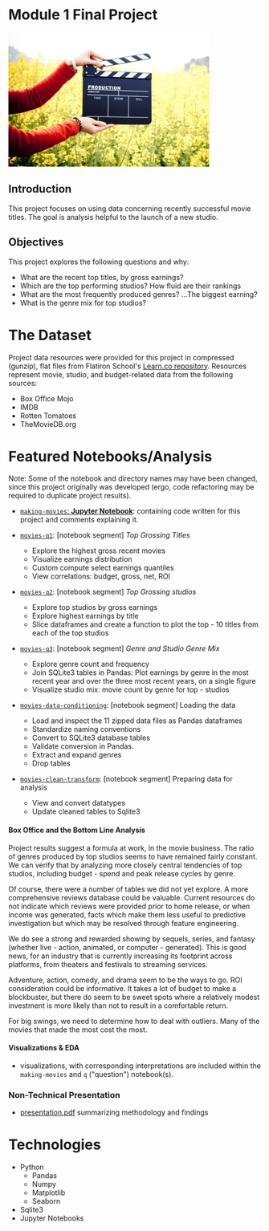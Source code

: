 # Module 1 Final Project
![arms holding director's clapper board](images/movie.jpg)

## Introduction

This project focuses on using data concerning recently successful movie titles. The goal is analysis helpful to the launch of a new studio.

## Objectives

This project explores the following questions and why:

* What are the recent top titles, by gross earnings?
* Which are the top performing studios? How fluid are their rankings
* What are the most frequently produced genres? ...The biggest earning?
* What is the genre mix for top studios?

# The Dataset

Project data resources were provided for this project in compressed (gunzip), flat files from Flatiron School's [Learn.co repository](https://github.com/learn-co-students/dsc-mod-1-project-v2-1-online-ds-ft-120919). Resources represent movie, studio, and budget-related data from the following sources:
* Box Office Mojo
* IMDB
* Rotten Tomatoes
* TheMovieDB.org

# Featured Notebooks/Analysis

Note: Some of the notebook and directory names may have been changed, since this project originally was developed (ergo, code refactoring may be required to duplicate project results).

* [`making-movies`: **Jupyter Notebook**](making-movies.ipynb): containing code written for this project and comments explaining it.

* [`movies-q1`](notebooks/movies-q1.ipynb): [notebook segment] _Top Grossing Titles_
    - Explore the highest gross recent movies
    - Visualize earnings distribution
    - Custom compute select earnings quantiles
    - View correlations: budget, gross, net, ROI


* [`movies-q2`](notebooks/movies-q2.ipynb): [notebook segment] _Top Grossing studios_
    - Explore top studios by gross earnings
    - Explore highest earnings by title
    - Slice dataframes and create a function to plot the top - 10 titles from each of the top studios


* [`movies-q3`](notebooks/movies-q3.ipynb): [notebook segment] _Genre and Studio Genre Mix_
    - Explore genre count and frequency
    - Join SQLite3 tables in Pandas: Plot earnings by genre in the most recent year and over the three most recent years, on a single figure
    - Visualize studio mix: movie count by genre for top - studios


* [`movies-data-conditioning`](notebooks/movies-data-conditioning.ipynb): [notebook segment] Loading the data
    - Load and inspect the 11 zipped data files as Pandas dataframes
    - Standardize naming conventions
    - Convert to SQLite3 database tables
    -  Validate conversion in Pandas.
    - Extract and expand genres
    - Drop tables


* [`movies-clean-transform`](notebooks/movies-clean-transform.ipynb): [notebook segment] Preparing data for analysis
    - View and convert datatypes
    - Update cleaned tables to Sqlite3

#### Box Office and the Bottom Line Analysis

Project results suggest a formula at work, in the movie business. The ratio of genres produced by top studios seems to have remained fairly constant. We can verify that by analyzing more closely central tendencies of top studios, including budget - spend and peak release cycles by genre.

Of course, there were a number of tables we did not yet explore. A more comprehensive reviews database could be valuable. Current resources do not indicate which reviews were provided prior to home release, or when income was generated, facts which make them less useful to predictive investigation but which may be resolved through feature engineering.

We do see a strong and rewarded showing by sequels, series, and fantasy (whether live - action, animated, or computer - generated). This is good news, for an industry that is currently increasing its footprint across platforms, from theaters and festivals to streaming services.

Adventure, action, comedy, and drama seem to be the ways to go. ROI consideration could be informative. It takes a lot of budget to make a blockbuster, but there do seem to be sweet spots where a relatively modest investment is more likely than not to result in a comfortable return.

For big swings, we need to determine how to deal with outliers. Many of the movies that made the most cost the most.


#### Visualizations & EDA

* visualizations, with corresponding interpretations are included within the `making-movies` and `q` ("question") notebook(s).

### Non-Technical Presentation

* [presentation.pdf](presentation.pdf) summarizing  methodology and findings


# Technologies
* Python
    - Pandas
    - Numpy
    - Matplotlib
    - Seaborn
* Sqlite3
* Jupyter Notebooks

```python

```
